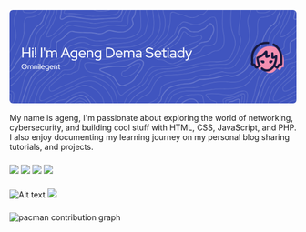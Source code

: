 ![Header](/img/github-header-image.png)
<!--
**agengdema/agengdema** is a ✨ _special_ ✨ repository because its `README.md` (this file) appears on your GitHub profile.

Here are some ideas to get you started:

- 🔭 I’m currently working on ...
- 🌱 I’m currently learning ...
- 👯 I’m looking to collaborate on ...
- 🤔 I’m looking for help with ...
- 💬 Ask me about ...
- 📫 How to reach me: ...
- 😄 Pronouns: ...
- ⚡ Fun fact: ...
-->

My name is ageng, I'm passionate about exploring the world of networking, cybersecurity, and building cool stuff with HTML, CSS, JavaScript, and PHP.
I also enjoy documenting my learning journey on my personal blog sharing tutorials, and projects.

###

<img src="https://img.shields.io/badge/Blogger-FF5722?style=for-the-badge&logo=blogger&logoColor=white" /> <img src="https://img.shields.io/badge/HTML5-E34F26?style=for-the-badge&logo=html5&logoColor=white" /> <img src="https://img.shields.io/badge/CSS3-1572B6?style=for-the-badge&logo=css3&logoColor=white" /> <img src="https://img.shields.io/badge/Debian-A81D33?style=for-the-badge&logo=debian&logoColor=white" />

###

![Alt text](https://spotify-recently-played-readme.vercel.app/api?user=31hv5owurwbrcsjomjk5xjbjl4qy) <img src="https://i.gifer.com/17eq.gif" width="400"/>

###

<picture>
  <source media="(prefers-color-scheme: dark)" srcset="https://raw.githubusercontent.com/agengdema/agengdema/output/pacman-contribution-graph-dark.svg">
  <source media="(prefers-color-scheme: light)" srcset="https://raw.githubusercontent.com/agengdema/agengdema/output/pacman-contribution-graph.svg">
  <img alt="pacman contribution graph" src="https://raw.githubusercontent.com/agengdema/agengdema/output/pacman-contribution-graph.svg">
</picture>

